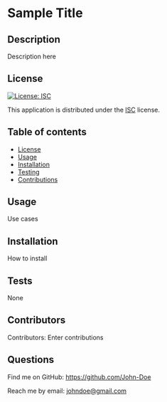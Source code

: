 
  # Sample Title
  ## Description
  Description here
  ## License
  
  [![License: ISC](https://img.shields.io/badge/License-ISC-yellow.svg)](https://opensource.org/licenses/ISC)
  
This application is distributed under the [ISC](https://opensource.org/licenses/ISC) license.
  ## Table of contents
  - [License](#License)
  - [Usage](#Usage)
  - [Installation](#Installation)
  - [Testing](#Testing)
  - [Contributions](#Contributions)
  ## Usage
  Use cases
  ## Installation
  How to install
  ## Tests
  None
  ## Contributors
  Contributors: 
  Enter contributions
  ## Questions
  Find me on GitHub: <https://github.com/John-Doe>
  
Reach me by email: johndoe@gmail.com
